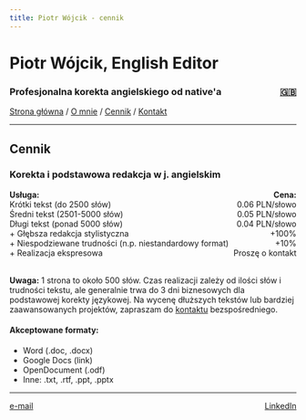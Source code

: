 ```yaml
---
title: Piotr Wójcik - cennik
---
```

<link rel="stylesheet" href="style.css">

# Piotr Wójcik, English Editor

<h3><div style="float: left">Profesjonalna korekta angielskiego od native'a</div><div style="float: right"><a href="pricing.html" title="Please click here for English">🇬🇧</a></div><div style="clear: both;"></div></h3>

[Strona główna](index.md)  /  [O mnie](omnie.md)  /  [Cennik](cennik.md)  /  [Kontakt](kontakt.md)

---

## Cennik

### Korekta i podstawowa redakcja w j. angielskim

<!--
| Usługa                          | Cena             |
|---------------------------------|------------------|
| Krótka (do 2500 słów)           | 0.06 PLN/słowo   |
| Średnia (2501-5000 słów)        | 0.05 PLN/słowo   |
| Długa (ponad 5000 słów)         | 0.04 PLN/słowo   |
| + Głębsza redakcja stylistyczna | +100%            |
| + Niespodziewane trudności (n.p.  niestandardowy format) | +10% |
| + Realizacja ekspresowa         | Proszę o kontakt |
-->
<div style="float: left"><strong>Usługa:</strong></div><div style="float: right"><strong>Cena:</strong></div><br>
<div style="float: left">Krótki tekst (do 2500 słów)</div><div style="float: right">0.06 PLN/słowo</div><br>
<div style="float: left">Średni tekst (2501-5000 słów)</div><div style="float: right">0.05 PLN/słowo</div><br>
<div style="float: left">Długi tekst (ponad 5000 słów)</div><div style="float: right">0.04 PLN/słowo</div><br>
<div style="float: left">+ Głębsza redakcja stylistyczna</div><div style="float: right">+100%</div><br>
<div style="float: left">+ Niespodziewane trudności (n.p.  niestandardowy format)</div><div style="float: right">+10%</div><br>
<div style="float: left">+ Realizacja ekspresowa</div><div style="float: right">Proszę o kontakt</div><div style="clear: both;"></div><br>

**Uwaga:** 1 strona to około 500 słów. Czas realizacji zależy od ilości słów i trudności tekstu, ale generalnie trwa do 3 dni biznesowych dla podstawowej korekty językowej. Na wycenę dłuższych tekstów lub bardziej zaawansowanych projektów, zapraszam do [kontaktu](kontakt.md) bezspośredniego.

#### Akceptowane formaty:
- Word (.doc, .docx)
- Google Docs (link)
- OpenDocument (.odf)
- Inne: .txt, .rtf, .ppt, .pptx

---

<div style="float: left"><a target="_blank" href="https://veilmail.io/e/fuGedM">e-mail</a></div><div style="float: right"><a href="https://linkedin.com/in/pioioiotr">LinkedIn</a></div>